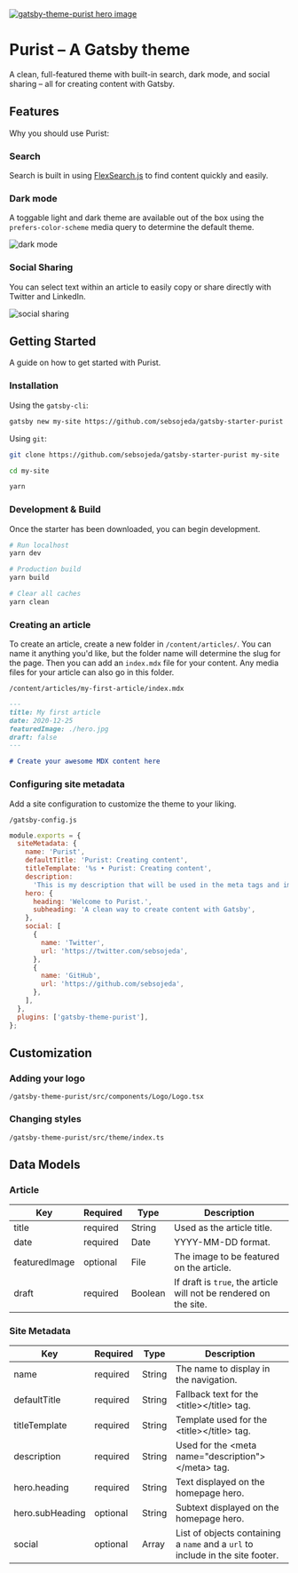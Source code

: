 <a href="https://gatsby-theme-purist.netlify.app" target="_blank">
<img src="https://raw.githubusercontent.com/sebsojeda/gatsby-theme-purist/main/assets/gatsby-theme-purist.png"
alt="gatsby-theme-purist hero image" />
</a>

# Purist – A Gatsby theme

A clean, full-featured theme with built-in search, dark mode, and social sharing
– all for creating content with Gatsby.

## Features

Why you should use Purist:

### Search

Search is built in using
[FlexSearch.js](https://github.com/nextapps-de/flexsearch) to find content
quickly and easily.

### Dark mode

A toggable light and dark theme are available out of the box using the
`prefers-color-scheme` media query to determine the default theme.

![dark mode](https://raw.githubusercontent.com/sebsojeda/gatsby-theme-purist/main/assets/dark-mode.gif)

### Social Sharing

You can select text within an article to easily copy or share directly with
Twitter and LinkedIn.

![social sharing](https://raw.githubusercontent.com/sebsojeda/gatsby-theme-purist/main/assets/social-sharing.png)

## Getting Started

A guide on how to get started with Purist.

### Installation

Using the `gatsby-cli`:

```sh
gatsby new my-site https://github.com/sebsojeda/gatsby-starter-purist
```

Using `git`:

```sh
git clone https://github.com/sebsojeda/gatsby-starter-purist my-site

cd my-site

yarn
```

### Development & Build

Once the starter has been downloaded, you can begin development.

```sh
# Run localhost
yarn dev

# Production build
yarn build

# Clear all caches
yarn clean
```

### Creating an article

To create an article, create a new folder in `/content/articles/`. You can name
it anything you'd like, but the folder name will determine the slug for the
page. Then you can add an `index.mdx` file for your content. Any media files for
your article can also go in this folder.

`/content/articles/my-first-article/index.mdx `

```md
---
title: My first article
date: 2020-12-25
featuredImage: ./hero.jpg
draft: false
---

# Create your awesome MDX content here
```

### Configuring site metadata

Add a site configuration to customize the theme to your liking.

`/gatsby-config.js`

```js
module.exports = {
  siteMetadata: {
    name: 'Purist',
    defaultTitle: 'Purist: Creating content',
    titleTemplate: '%s • Purist: Creating content',
    description:
      'This is my description that will be used in the meta tags and important for search results',
    hero: {
      heading: 'Welcome to Purist.',
      subheading: 'A clean way to create content with Gatsby',
    },
    social: [
      {
        name: 'Twitter',
        url: 'https://twitter.com/sebsojeda',
      },
      {
        name: 'GitHub',
        url: 'https://github.com/sebsojeda',
      },
    ],
  },
  plugins: ['gatsby-theme-purist'],
};
```

## Customization

### Adding your logo

`/gatsby-theme-purist/src/components/Logo/Logo.tsx`

### Changing styles

`/gatsby-theme-purist/src/theme/index.ts`

## Data Models

### Article

| Key           | Required | Type    | Description                                                       |
| ------------- | -------- | ------- | ----------------------------------------------------------------- |
| title         | required | String  | Used as the article title.                                        |
| date          | required | Date    | YYYY-MM-DD format.                                                |
| featuredImage | optional | File    | The image to be featured on the article.                          |
| draft         | required | Boolean | If draft is `true`, the article will not be rendered on the site. |

### Site Metadata

| Key             | Required | Type   | Description                                                                    |
| --------------- | -------- | ------ | ------------------------------------------------------------------------------ |
| name            | required | String | The name to display in the navigation.                                         |
| defaultTitle    | required | String | Fallback text for the \<title\>\</title\> tag.                                 |
| titleTemplate   | required | String | Template used for the \<title\>\</title\> tag.                                 |
| description     | required | String | Used for the \<meta name="description"\>\</meta\> tag.                         |
| hero.heading    | required | String | Text displayed on the homepage hero.                                           |
| hero.subHeading | optional | String | Subtext displayed on the homepage hero.                                        |
| social          | optional | Array  | List of objects containing a `name` and a `url` to include in the site footer. |
